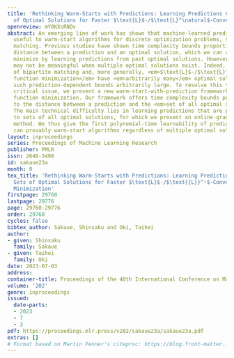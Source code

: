 ```yaml
---
title: 'Rethinking Warm-Starts with Predictions: Learning Predictions Close to Sets
  of Optimal Solutions for Faster $\text{L}$-/$\text{L}^\natural$-Convex Function Minimization'
openreview: mY8KXsRNQv
abstract: An emerging line of work has shown that machine-learned predictions are
  useful to warm-start algorithms for discrete optimization problems, such as bipartite
  matching. Previous studies have shown time complexity bounds proportional to some
  distance between a prediction and an optimal solution, which we can approximately
  minimize by learning predictions from past optimal solutions. However, such guarantees
  may not be meaningful when multiple optimal solutions exist. Indeed, the dual problem
  of bipartite matching and, more generally, <em>$\text{L}$-/$\text{L}^\\natural$-convex
  function minimization</em> have <em>arbitrarily many</em> optimal solutions, making
  such prediction-dependent bounds arbitrarily large. To resolve this theoretically
  critical issue, we present a new warm-start-with-prediction framework for $\text{L}$-/$\text{L}^\\natural$-convex
  function minimization. Our framework offers time complexity bounds proportional
  to the distance between a prediction and the <em>set of all optimal solutions</em>.
  The main technical difficulty lies in learning predictions that are provably close
  to sets of all optimal solutions, for which we present an online-gradient-descent-based
  method. We thus give the first polynomial-time learnability of predictions that
  can provably warm-start algorithms regardless of multiple optimal solutions.
layout: inproceedings
series: Proceedings of Machine Learning Research
publisher: PMLR
issn: 2640-3498
id: sakaue23a
month: 0
tex_title: 'Rethinking Warm-Starts with Predictions: Learning Predictions Close to
  Sets of Optimal Solutions for Faster $\text{L}$-/$\text{{L}}^♮$-Convex Function
  Minimization'
firstpage: 29760
lastpage: 29776
page: 29760-29776
order: 29760
cycles: false
bibtex_author: Sakaue, Shinsaku and Oki, Taihei
author:
- given: Shinsaku
  family: Sakaue
- given: Taihei
  family: Oki
date: 2023-07-03
address:
container-title: Proceedings of the 40th International Conference on Machine Learning
volume: '202'
genre: inproceedings
issued:
  date-parts:
  - 2023
  - 7
  - 3
pdf: https://proceedings.mlr.press/v202/sakaue23a/sakaue23a.pdf
extras: []
# Format based on Martin Fenner's citeproc: https://blog.front-matter.io/posts/citeproc-yaml-for-bibliographies/
---
```

